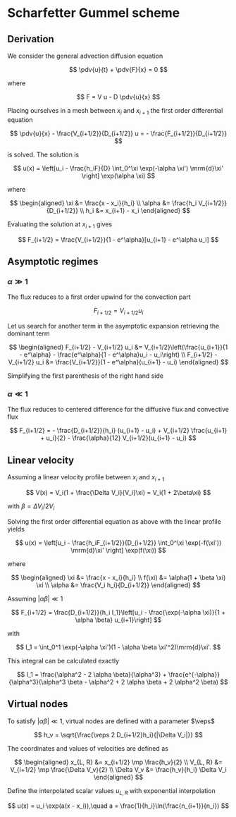 # Scharfetter Gummel scheme

## Derivation

We consider the general advection diffusion equation

$$
\pdv{u}{t} + \pdv{F}{x} = 0
$$

where

$$
F = V u - D \pdv{u}{x}
$$

Placing ourselves in a mesh between $x_i$ and $x_{i+1}$ the first order differential equation 

$$
\pdv{u}{x} - \frac{V_{i+1/2}}{D_{i+1/2}} u = - \frac{F_{i+1/2}}{D_{i+1/2}}
$$

is solved. The solution is

$$
u(x) = \left[u_i - \frac{h_iF}{D} \int_0^\xi \exp(-\alpha \xi') \mrm{d}\xi' \right] \exp(\alpha \xi)
$$

where

$$
\begin{aligned}
\xi &= \frac{x - x_i}{h_i} \\
\alpha &= \frac{h_i V_{i+1/2}}{D_{i+1/2}} \\
h_i &= x_{i+1} - x_i
\end{aligned}
$$

Evaluating the solution at $x_{i+1}$ gives

$$
F_{i+1/2} = \frac{V_{i+1/2}}{1 - e^\alpha}[u_{i+1} - e^\alpha u_i]
$$

## Asymptotic regimes

### $\alpha \gg 1$ 

The flux reduces to a first order upwind for the convection part

$$
F_{i+1/2} = V_{i+1/2}u_i
$$

Let us search for another term in the asymptotic expansion retrieving the dominant term

$$
\begin{aligned}
F_{i+1/2} - V_{i+1/2} u_i &= V_{i+1/2}\left(\frac{u_{i+1}}{1 - e^\alpha} - \frac{e^\alpha}{1 - e^\alpha}u_i - u_i\right) \\
F_{i+1/2} - V_{i+1/2} u_i &= \frac{V_{i+1/2}}{1 - e^\alpha}(u_{i+1} - u_i) 
\end{aligned}
$$

Simplifying the first parenthesis of the right hand side

### $\alpha \ll 1$

The flux reduces to centered difference for the diffusive flux and convective flux

$$
F_{i+1/2} = - \frac{D_{i+1/2}}{h_i} (u_{i+1} - u_i) + V_{i+1/2} \frac{u_{i+1} + u_i}{2} - \frac{\alpha}{12} V_{i+1/2}(u_{i+1} - u_i)
$$

## Linear velocity

Assuming a linear velocity profile between $x_i$ and $x_{i+1}$

$$
V(x) = V_i(1 + \frac{\Delta V_i}{V_i}\xi) = V_i(1 + 2\beta\xi)
$$

with $\beta = \Delta V_i / 2 V_i$

Solving the first order differential equation as above with the linear profile yields

$$
u(x) = \left[u_i - \frac{h_iF_{i+1/2}}{D_{i+1/2}} \int_0^\xi \exp(-f(\xi')) \mrm{d}\xi' \right] \exp(f(\xi))
$$

where

$$
\begin{aligned}
\xi &= \frac{x - x_i}{h_i} \\
f(\xi) &= \alpha(1 + \beta \xi) \xi \\
\alpha &= \frac{V_i h_i}{D_{i+1/2}}
\end{aligned}
$$

Assuming $|\alpha \beta| \ll 1$

$$
F_{i+1/2} = \frac{D_{i+1/2}}{h_i I_1}\left[u_i - \frac{\exp(-\alpha \xi)}{1 + \alpha \beta} u_{i+1}\right]
$$

with

$$
I_1 = \int_0^1 \exp(-\alpha \xi')(1 - \alpha \beta \xi'^2)\mrm{d}\xi'.
$$

This integral can be calculated exactly

$$
I_1 = \frac{\alpha^2 - 2 \alpha \beta}{\alpha^3} + \frac{e^{-\alpha}}{\alpha^3}(\alpha^3 \beta - \alpha^2 + 2 \alpha \beta + 2 \alpha^2 \beta)
$$

## Virtual nodes

To satisfy $|\alpha\beta| \ll 1$, virtual nodes are defined with a parameter $\veps$

$$
h_v = \sqrt{\frac{\veps 2 D_{i+1/2}h_i}{|\Delta V_i|}} 
$$

The coordinates and values of velocities are defined as

$$
\begin{aligned}
x_{L, R} &= x_{i+1/2} \mp \frac{h_v}{2} \\
V_{L, R} &= V_{i+1/2} \mp \frac{\Delta V_v}{2} \\
\Delta V_v &= \frac{h_v}{h_i} \Delta V_i
\end{aligned}
$$

Define the interpolated scalar values $u_{L, R}$ with exponential interpolation

$$
u(x) = u_i \exp(a(x - x_i)),\quad a = \frac{1}{h_i}\ln(\frac{n_{i+1}}{n_i})
$$